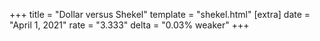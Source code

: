 +++
title = "Dollar versus Shekel"
template = "shekel.html"
[extra]
date = "April  1, 2021"
rate = "3.333"
delta = "0.03% weaker"
+++
